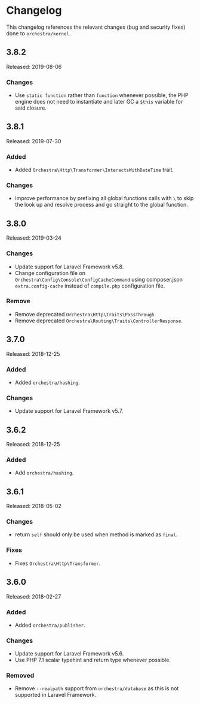 # Changelog

This changelog references the relevant changes (bug and security fixes) done to `orchestra/kernel`.

## 3.8.2

Released: 2019-08-06

### Changes

* Use `static function` rather than `function` whenever possible, the PHP engine does not need to instantiate and later GC a `$this` variable for said closure.

## 3.8.1

Released: 2019-07-30

### Added

* Added `Orchestra\Http\Transformer\InteractsWithDateTime` trait.

### Changes

* Improve performance by prefixing all global functions calls with `\` to skip the look up and resolve process and go straight to the global function.

## 3.8.0 

Released: 2019-03-24

### Changes

* Update support for Laravel Framework v5.8.
* Change configuration file on `Orchestra\Config\Console\ConfigCacheCommand` using composer.json `extra.config-cache` instead of `compile.php` configuration file.

### Remove

* Remove deprecated `Orchestra\Http\Traits\PassThrough`.
* Remove deprecated `Orchestra\Routing\Traits\ControllerResponse`.

## 3.7.0 

Released: 2018-12-25

### Added

* Added `orchestra/hashing`.

### Changes

* Update support for Laravel Framework v5.7.

## 3.6.2

Released: 2018-12-25

### Added

* Add `orchestra/hashing`.

## 3.6.1

Released: 2018-05-02

### Changes

* return `self` should only be used when method is marked as `final`.

### Fixes

* Fixes `Orchestra\Http\Transformer`.

## 3.6.0 

Released: 2018-02-27

### Added

* Added `orchestra/publisher`.

### Changes

* Update support for Laravel Framework v5.6.
* Use PHP 7.1 scalar typehint and return type whenever possible.

### Removed

* Remove `--realpath` support from `orchestra/database` as this is not supported in Laravel Framework.

